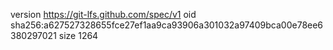 version https://git-lfs.github.com/spec/v1
oid sha256:a627527328655fce27ef1aa9ca93906a301032a97409bca00e78ee6380297021
size 1264
